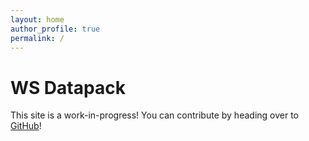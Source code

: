 ```yaml
---
layout: home
author_profile: true
permalink: /
---
```


# WS Datapack

This site is a work-in-progress! You can contribute by heading over to [GitHub](https://github.com/osfanbuff63/ws-datapack)!
